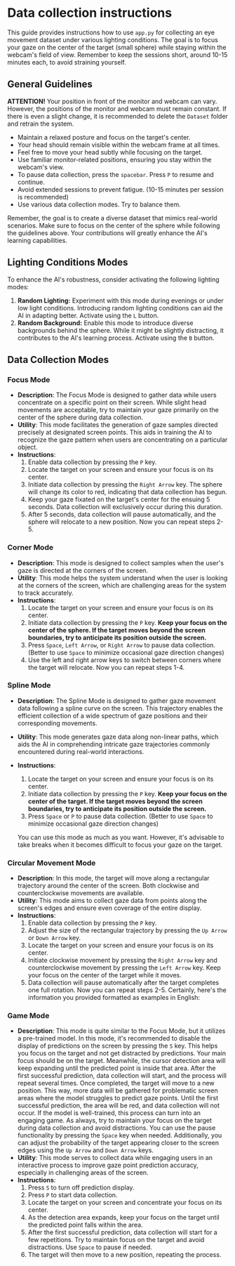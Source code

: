 # Data collection instructions

This guide provides instructions how to use `app.py` for collecting an eye movement dataset under various lighting conditions. The goal is to focus your gaze on the center of the target (small sphere) while staying within the webcam's field of view. Remember to keep the sessions short, around 10-15 minutes each, to avoid straining yourself.

## General Guidelines

**ATTENTION!** Your position in front of the monitor and webcam can vary. However, the positions of the monitor and webcam must remain constant. If there is even a slight change, it is recommended to delete the `Dataset` folder and retrain the system.

- Maintain a relaxed posture and focus on the target's center.
- Your head should remain visible within the webcam frame at all times.
- Feel free to move your head subtly while focusing on the target.
- Use familiar monitor-related positions, ensuring you stay within the webcam's view.
- To pause data collection, press the `spacebar`. Press `P` to resume and continue.
- Avoid extended sessions to prevent fatigue. (10-15 minutes per session is recommended)
- Use various data collection modes. Try to balance them.

Remember, the goal is to create a diverse dataset that mimics real-world scenarios. Make sure to focus on the center of the sphere while following the guidelines above. Your contributions will greatly enhance the AI's learning capabilities.

## Lighting Conditions Modes

To enhance the AI's robustness, consider activating the following lighting modes:

1. **Random Lighting:** Experiment with this mode during evenings or under low light conditions. Introducing random lighting conditions can aid the AI in adapting better. Activate using the `L` button.
2. **Random Background:** Enable this mode to introduce diverse backgrounds behind the sphere. While it might be slightly distracting, it contributes to the AI's learning process. Activate using the `B` button.

## Data Collection Modes

### Focus Mode
- **Description**: The Focus Mode is designed to gather data while users concentrate on a specific point on their screen. While slight head movements are acceptable, try to maintain your gaze primarily on the center of the sphere during data collection.
- **Utility**: This mode facilitates the generation of gaze samples directed precisely at designated screen points. This aids in training the AI to recognize the gaze pattern when users are concentrating on a particular object.
- **Instructions**:
  1. Enable data collection by pressing the `P` key.
  2. Locate the target on your screen and ensure your focus is on its center.
  3. Initiate data collection by pressing the `Right Arrow` key. The sphere will change its color to red, indicating that data collection has begun.
  4. Keep your gaze fixated on the target's center for the ensuing 5 seconds. Data collection will exclusively occur during this duration.
  5. After 5 seconds, data collection will pause automatically, and the sphere will relocate to a new position. Now you can repeat steps 2-5.

### Corner Mode

- **Description**: This mode is designed to collect samples when the user's gaze is directed at the corners of the screen.
- **Utility**: This mode helps the system understand when the user is looking at the corners of the screen, which are challenging areas for the system to track accurately.
- **Instructions**:
  1. Locate the target on your screen and ensure your focus is on its center.
  2. Initiate data collection by pressing the `P` key. **Keep your focus on the center of the sphere. If the target moves beyond the screen boundaries, try to anticipate its position outside the screen.**
  3. Press `Space`, `Left Arrow`, or `Right Arrow` to pause data collection. (Better to use `Space` to minimize occasional gaze direction changes)
  4. Use the left and right arrow keys to switch between corners where the target will relocate. Now you can repeat steps 1-4.
  
### Spline Mode
- **Description**: The Spline Mode is designed to gather gaze movement data following a spline curve on the screen. This trajectory enables the efficient collection of a wide spectrum of gaze positions and their corresponding movements.
- **Utility**: This mode generates gaze data along non-linear paths, which aids the AI in comprehending intricate gaze trajectories commonly encountered during real-world interactions.
- **Instructions**:
  1. Locate the target on your screen and ensure your focus is on its center.
  2. Initiate data collection by pressing the `P` key. **Keep your focus on the center of the target. If the target moves beyond the screen boundaries, try to anticipate its position outside the screen.**
  3. Press `Space` or `P` to pause data collection. (Better to use `Space` to minimize occasional gaze direction changes)
  
  You can use this mode as much as you want. However, it's advisable to take breaks when it becomes difficult to focus your gaze on the target.

### Circular Movement Mode
- **Description**: In this mode, the target will move along a rectangular trajectory around the center of the screen. Both clockwise and counterclockwise movements are available.
- **Utility**: This mode aims to collect gaze data from points along the screen's edges and ensure even coverage of the entire display.
- **Instructions**:
  1. Enable data collection by pressing the `P` key.
  2. Adjust the size of the rectangular trajectory by pressing the `Up Arrow` or `Down Arrow` key.
  3. Locate the target on your screen and ensure your focus is on its center.
  4. Initiate clockwise movement by pressing the `Right Arrow` key and counterclockwise movement by pressing the `Left Arrow` key. Keep your focus on the center of the target while it moves.
  5. Data collection will pause automatically after the target completes one full rotation. Now you can repeat steps 2-5.
Certainly, here's the information you provided formatted as examples in English:

### Game Mode
- **Description**: This mode is quite similar to the Focus Mode, but it utilizes a pre-trained model. In this mode, it's recommended to disable the display of predictions on the screen by pressing the `S` key. This helps you focus on the target and not get distracted by predictions. Your main focus should be on the target. Meanwhile, the cursor detection area will keep expanding until the predicted point is inside that area. After the first successful prediction, data collection will start, and the process will repeat several times. Once completed, the target will move to a new position. This way, more data will be gathered for problematic screen areas where the model struggles to predict gaze points. Until the first successful prediction, the area will be red, and data collection will not occur. If the model is well-trained, this process can turn into an engaging game. As always, try to maintain your focus on the target during data collection and avoid distractions. You can use the pause functionality by pressing the `Space` key when needed. Additionally, you can adjust the probability of the target appearing closer to the screen edges using the `Up Arrow` and `Down Arrow` keys.
- **Utility**: This mode serves to collect data while engaging users in an interactive process to improve gaze point prediction accuracy, especially in challenging areas of the screen.
- **Instructions**: 
  1. Press `S` to turn off prediction display.
  2. Press `P` to start data collection.
  3. Locate the target on your screen and concentrate your focus on its center.
  4. As the detection area expands, keep your focus on the target until the predicted point falls within the area.
  5. After the first successful prediction, data collection will start for a few repetitions. Try to maintain focus on the target and avoid distractions. Use `Space` to pause if needed.
  6. The target will then move to a new position, repeating the process.